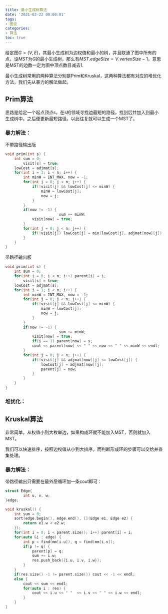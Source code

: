 ```yaml
---
title: 最小生成树算法
date: '2021-03-22 00:00:01'
tags: 
- 图论
categories:
- 算法
toc: true
---
```


给定图$G=(V,E)$，其最小生成树为边权值和最小的树，并且联通了图中所有的点，设$MST$为$G$的最小生成树，那么有$MST.edgeSize=V.vertexSize-1$，意思是MST的边数一定为图中顶点数目减去1.

最小生成树常用的两种算法分别是Prim和Kruskal，这两种算法都有对应的堆优化方法，我们先从暴力的解法做起。
<!--more-->
## Prim算法

思路是给定一个起点顶点s，在s的领域寻找边最短的路径，找到后并加入到最小生成树中。之后便更新最短路径。以此往复就可以生成一个MST了。

### 暴力解法：

不带路径输出版

```cpp
void prim(int s) {
  	int sum = 0;
		visit[s] = true;
  	lowCost = adjmat[s];
  	for(int i = 1; i < n; i++) {
      	int minW = INT_MAX, now = -1;
      	for(int j = 0; j < n; j++) {
          	if(!visit[j] && lowCost[j] <= minW) {
              	minW = lowCost[j];
              	now = j;
            }
        }
      	if(now != -1) {
						sum += minW;
          	visit[now] = true;
        }
      	for(int j = 0; j < n; j++) {
          	if(!visit[j]) lowCost[j] = min(lowCost[j], adjmat[now][j]);
        }
    }
}
```

带路径输出版

```cpp
void prim(int s) {
  	int sum = 0;
  	for(int i = 0; i < n; i++) parent[i] = i;
		visit[s] = true;
  	lowCost = adjmat[s];
  	for(int i = 1; i < n; i++) {
      	int minW = INT_MAX, now = -1;
      	for(int j = 0; j < n; j++) {
          	if(!visit[j] && lowCost[j] <= minW) {
              	minW = lowCost[j];
              	now = j;
            }
        }
      	if(now != -1) {
						sum += minW;
          	visit[now] = true;
          	if(i == 1) parent[now] = s;
          	cout << parent[now] << " " << now << " " << minW << endl;
        }
      	for(int j = 0; j < n; j++) {
          	if(!visit[j] && adjmat[now][j] <= lowCost[j]) {
              	lowCost[j] = adjmat[now][j];
              	parent[j] = now;
            }
        }
    }
}
```

### 堆优化：



## Kruskal算法

非常简单，从权值小到大枚举边，如果构成环就不能加入MST，否则就加入MST。

我们可以快速排序，按照边权值从小到大排序。而判断形成环的步骤可以交给并查集处理。

### 暴力解法：

带路径输出只需要在最外层循环加一条cout即可：

```cpp
struct Edge{
		int u, v, w;
}edge;

void kruskal() {
    int sum = 0;
    sort(edge.begin(), edge.end(), [](Edge e1, Edge e2) {
      	return e1.w < e2.w;
    });
    for(int i = 0; i < parent.size(); i++) parent[i] = i;
    for(auto &i : edge) {
        int p = find(mm[i.u]), q = find(mm[i.v]);
        if(p != q) {
            parent[p] = q;
            sum += i.w;
            res.push_back({i.u, i.v, i.w});
        }
    }
    if(res.size() -1 != parent.size()) cout << -1 << endl;
    else {
        cout << sum << endl;
        for(auto i : res) {
            cout << i.u << " "  << i.v << " " << i.w << endl;
        }
    }
}
```


